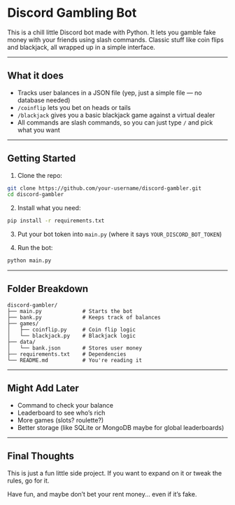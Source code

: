 
# Discord Gambling Bot

This is a chill little Discord bot made with Python. It lets you gamble fake money with your friends using slash commands. Classic stuff like coin flips and blackjack, all wrapped up in a simple interface.

---

## What it does

- Tracks user balances in a JSON file (yep, just a simple file — no database needed)
- `/coinflip` lets you bet on heads or tails
- `/blackjack` gives you a basic blackjack game against a virtual dealer
- All commands are slash commands, so you can just type `/` and pick what you want

---

## Getting Started

1. Clone the repo:

```bash
git clone https://github.com/your-username/discord-gambler.git
cd discord-gambler
```

2. Install what you need:

```bash
pip install -r requirements.txt
```

3. Put your bot token into `main.py` (where it says `YOUR_DISCORD_BOT_TOKEN`)

4. Run the bot:

```bash
python main.py
```

---

## Folder Breakdown

```
discord-gambler/
├── main.py             # Starts the bot
├── bank.py             # Keeps track of balances
├── games/
│   ├── coinflip.py     # Coin flip logic
│   └── blackjack.py    # Blackjack logic
├── data/
│   └── bank.json       # Stores user money
├── requirements.txt    # Dependencies
└── README.md           # You're reading it
```

---

## Might Add Later

- Command to check your balance
- Leaderboard to see who’s rich
- More games (slots? roulette?)
- Better storage (like SQLite or MongoDB maybe for global leaderboards)

---

## Final Thoughts

This is just a fun little side project. If you want to expand on it or tweak the rules, go for it.

Have fun, and maybe don’t bet your rent money... even if it’s fake.
